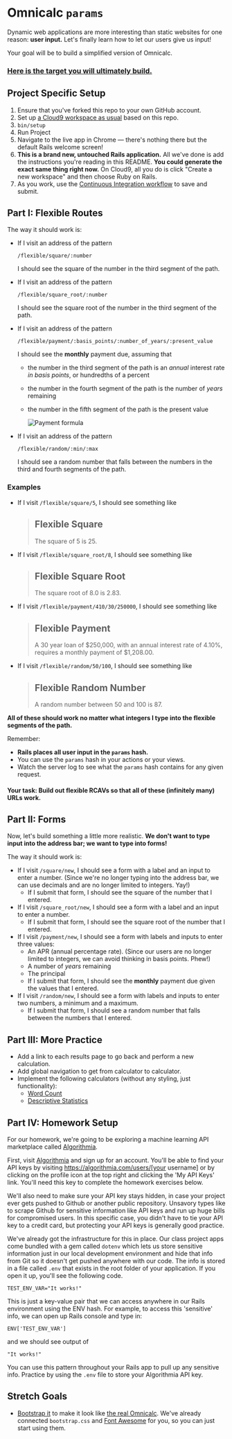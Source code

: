 # Omnicalc `params`

Dynamic web applications are more interesting than static websites for one reason: **user input.** Let's finally learn how to let our users give us input!

Your goal will be to build a simplified version of Omnicalc.

### [Here is the target you will ultimately build.](https://omnicalc-params.herokuapp.com/)

## Project Specific Setup

 1. Ensure that you've forked this repo to your own GitHub account.
 1. Set up [a Cloud9 workspace as usual](https://guides.firstdraft.com/getting-started-with-cloud-9.html) based on this repo.
 1. `bin/setup`
 1. Run Project
 1. Navigate to the live app in Chrome — there's nothing there but the default Rails welcome screen!
 1. **This is a brand new, untouched Rails application.** All we've done is add the instructions you're reading in this README. **You could generate the exact same thing right now.** On Cloud9, all you do is click "Create a new workspace" and then choose Ruby on Rails.
 1. As you work, use the [Continuous Integration workflow](https://guides.firstdraft.com/continuous-integration.html) to save and submit.

## Part I: Flexible Routes

The way it should work is:

 - If I visit an address of the pattern

    ```
    /flexible/square/:number
    ```

    I should see the square of the number in the third segment of the path.

 - If I visit an address of the pattern

   ```
   /flexible/square_root/:number
   ```

   I should see the square root of the number in the third segment of the path.

 - If I visit an address of the pattern

   ```
   /flexible/payment/:basis_points/:number_of_years/:present_value
   ```

   I should see the **monthly** payment due, assuming that

   - the number in the third segment of the path is an _annual_ interest rate _in basis points_, or hundredths of a percent
   - the number in the fourth segment of the path is the number of _years_ remaining
   - the number in the fifth segment of the path is the present value

        ![Payment formula](payment_formula.gif?raw=true "Payment formula")

 - If I visit an address of the pattern

   ```
   /flexible/random/:min/:max
   ```

   I should see a random number that falls between the numbers in the third and fourth segments of the path.

### Examples

 - If I visit `/flexible/square/5`, I should see something like

    > ## Flexible Square
    >
    > The square of 5 is 25.

 - If I visit `/flexible/square_root/8`, I should see something like

    > ## Flexible Square Root
    >
    > The square root of 8.0 is 2.83.

 - If I visit `/flexible/payment/410/30/250000`, I should see something like

    > ## Flexible Payment
    >
    > A 30 year loan of $250,000, with an annual interest rate of 4.10%, requires a monthly payment of $1,208.00.

 - If I visit `/flexible/random/50/100`, I should see something like

    > ## Flexible Random Number
    >
    > A random number between 50 and 100 is 87.

**All of these should work no matter what integers I type into the flexible segments of the path.**

Remember:

 - **Rails places all user input in the `params` hash.**
 - You can use the `params` hash in your actions or your views.
 - Watch the server log to see what the `params` hash contains for any given request.

#### Your task: Build out flexible RCAVs so that all of these (infinitely many) URLs work.

## Part II: Forms

Now, let's build something a little more realistic. **We don't want to type input into the address bar; we want to type into forms!**

The way it should work is:

 - If I visit `/square/new`, I should see a form with a label and an input to enter a number. (Since we're no longer typing into the address bar, we can use decimals and are no longer limited to integers. Yay!)
    - If I submit that form, I should see the square of the number that I entered.
 - If I visit `/square_root/new`, I should see a form with a label and an input to enter a number.
    - If I submit that form, I should see the square root of the number that I entered.
 - If I visit `/payment/new`, I should see a form with labels and inputs to enter three values:
    - An APR (annual percentage rate). (Since our users are no longer limited to integers, we can avoid thinking in basis points. Phew!)
    - A number of _years_ remaining
    - The principal
    - If I submit that form, I should see the **monthly** payment due given the values that I entered.
 - If I visit `/random/new`, I should see a form with labels and inputs to enter two numbers, a minimum and a maximum.
    - If I submit that form, I should see a random number that falls between the numbers that I entered.

## Part III: More Practice

 - Add a link to each results page to go back and perform a new calculation.
 - Add global navigation to get from calculator to calculator.
 - Implement the following calculators (without any styling, just functionality):
    - [Word Count](http://omnicalc-target.herokuapp.com/word_count/new)
    - [Descriptive Statistics](http://omnicalc-target.herokuapp.com/descriptive_statistics/new)

## Part IV: Homework Setup

For our homework, we're going to be exploring a machine learning API marketplace called [Algorithmia](https://algorithmia.com/).

First, visit [Algorithmia](https://algorithmia.com/) and sign up for an account. You'll be able to find your API keys by visiting https://algorithmia.com/users/[your username] or by clicking on the profile icon at the top right and clicking the 'My API Keys' link. You'll need this key to complete the homework exercises below.

We'll also need to make sure your API key stays hidden, in case your project ever gets pushed to Github or another public repository. Unsavory types like to scrape Github for sensitive information like API keys and run up huge bills for compromised users. In this specific case, you didn't have to tie your API key to a credit card, but protecting your API keys is generally good practice.

We've already got the infrastructure for this in place. Our class project apps come bundled with a gem called `dotenv` which lets us store sensitive information just in our local development environment and hide that info from Git so it doesn't get pushed anywhere with our code. The info is stored in a file called `.env` that exists in the root folder of your application. If you open it up, you'll see the following code.

```
TEST_ENV_VAR="It works!"
```

This is just a key-value pair that we can access anywhere in our Rails environment using the ENV hash. For example, to access this 'sensitive' info, we can open up Rails console and type in:

```
ENV['TEST_ENV_VAR']
```

and we should see output of

```
"It works!"
```

You can use this pattern throughout your Rails app to pull up any sensitive info. Practice by using the `.env` file to store your Algorithmia API key. 

## Stretch Goals

 - [Bootstrap it](http://getbootstrap.com/components/#panels) to make it look like [the real Omnicalc](http://omnicalc-target.herokuapp.com/). We've already connected `bootstrap.css` and [Font Awesome](http://fontawesome.io/icons/) for you, so you can just start using them.
